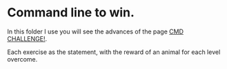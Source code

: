 # Command line to win.

In this folder I use you will see the advances of the page <a href="https://cmdchallenge.com/">CMD CHALLENGE!</a>.

Each exercise as the statement, with the reward of an animal for each level overcome.
